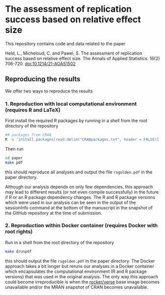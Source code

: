 # The assessment of replication success based on relative effect size

This repository contains code and data related to the paper

Held, L., Micheloud, C. and Pawel, S. The assessment of replication success
based on relative effect size. The Annals of Applied Statistics. 16(2) 706-720.
[doi:10.1214/21-AOAS1502](https://doi.org/10.1214/21-AOAS1502)

## Reproducing the results

We offer two ways to reproduce the results

### 1. Reproduction with local computational environment (requires R and LaTeX)

First install the required R packages by running in a shell from the root
directory of the repository

``` sh
## packages from CRAN
R -e 'install.packages(read.delim("CRANpackages.txt", header = FALSE)[,1])'
```

Then run

``` sh
cd paper
make pdf
```

this should reproduce all analyses and output the file `rsgolden.pdf` in the
paper directory.

Although our analysis depends on only few dependencies, this approach may lead
to different results (or not even compile successfully) in the future if R or an
R package dependency changes. The R and R package versions which were used in
our analysis can be seen in the output of the sessionInfo command at the bottom
of the manuscript in the snapshot of the GitHub repository at the time of
submission.

### 2. Reproduction within Docker container (requires Docker with root rights)

Run in a shell from the root directory of the repository

``` sh
make drunpdf
```

this should output the file `rsgolden.pdf` in the paper directory. The Docker
approach takes a bit longer but reruns our analyses in a Docker container which
encapsulates the computational environment (R and R package versions) that was
used in the original analysis. The only way this approach could become
irreproducible is when the [rocker/verse](https://hub.docker.com/r/rocker/verse)
base image becomes unavailable and/or the MRAN snapshot of CRAN becomes
unavailable.


